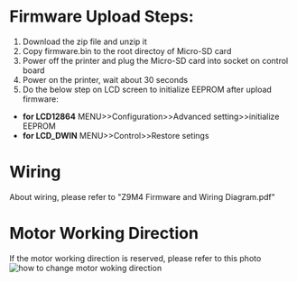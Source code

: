 # Firmware Upload Steps:
1. Download the zip file and unzip it
2. Copy firmware.bin to the root directoy of Micro-SD card
3. Power off the printer and plug the Micro-SD card into socket on control board
4. Power on the printer, wait about 30 seconds
5. Do the below step on LCD screen to initialize EEPROM after upload firmware:
- **for LCD12864** MENU>>Configuration>>Advanced setting>>initialize  EEPROM
- **for LCD_DWIN** MENU>>Control>>Restore setings

# Wiring
About wiring, please refer to "Z9M4 Firmware and Wiring Diagram.pdf"

# Motor Working Direction
If the motor working direction is reserved, please refer to this photo
![how to change motor woking direction](https://github.com/ZONESTAR3D/Firmware/blob/master/Z9/Z9M4/ZM3E4/Firmware/how%20to%20change%20motor%20woking%20direction.png)



